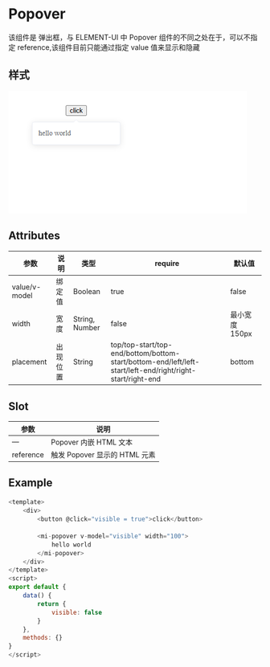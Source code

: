 # Popover

该组件是 弹出框，与 ELEMENT-UI 中 Popover 组件的不同之处在于，可以不指定 reference,该组件目前只能通过指定 value 值来显示和隐藏 



## 样式

![alt text](./image.png)

## Attributes

| 参数          | 说明           | 类型          | require | 默认值 |
| ------------- | -------------- | ------------- | ------- | ------ |
| value/v-model | 绑定值         | Boolean | true    | false     |
| width | 宽度 | String, Number  | false   | 最小宽度 150px  |
| placement | 出现位置 | String  | top/top-start/top-end/bottom/bottom-start/bottom-end/left/left-start/left-end/right/right-start/right-end   | bottom  |


## Slot

| 参数          | 说明           | 
| ------------- | -------------- | 
| — | Popover 内嵌 HTML 文本         | 
| reference | 触发 Popover 显示的 HTML 元素 | 
## Example

```JavaScript
<template>
    <div>
        <button @click="visible = true">click</button>

        <mi-popover v-model="visible" width="100">
            hello world
        </mi-popover>
    </div>
</template>
<script>
export default {
    data() {
        return {
            visible: false
        }
    },
    methods: {}
}
</script>

```
